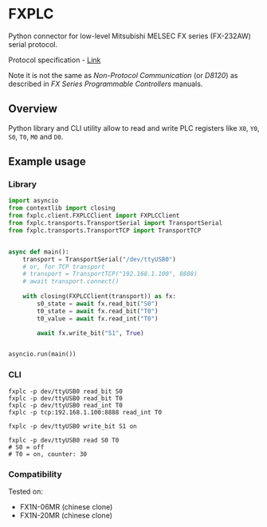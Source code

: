 FXPLC
======

Python connector for low-level Mitsubishi MELSEC FX series (FX-232AW) serial protocol.

Protocol specification - [Link](http://www.inverter-plc.com/plc/melsec/FX-232AW%20USER%20MANUAL.pdf)

Note it is not the same as _Non-Protocol Communication_ (or _D8120_) as described in _FX Series Programmable Controllers_ manuals.

## Overview

Python library and CLI utility allow to read and write PLC registers like `X0`, `Y0`, `S0`, `T0`, `M0` and `D0`.

## Example usage

### Library

```python
import asyncio
from contextlib import closing
from fxplc.client.FXPLCClient import FXPLCClient
from fxplc.transports.TransportSerial import TransportSerial
from fxplc.transports.TransportTCP import TransportTCP


async def main():
    transport = TransportSerial("/dev/ttyUSB0")
    # or, for TCP transport
    # transport = TransportTCP("192.168.1.100", 8888)
    # await transport.connect()
    
    with closing(FXPLCClient(transport)) as fx:
        s0_state = await fx.read_bit("S0")
        t0_state = await fx.read_bit("T0")
        t0_value = await fx.read_int("T0")

        await fx.write_bit("S1", True)


asyncio.run(main())
```

### CLI

```shell
fxplc -p dev/ttyUSB0 read_bit S0
fxplc -p dev/ttyUSB0 read_bit T0
fxplc -p dev/ttyUSB0 read_int T0
fxplc -p tcp:192.168.1.100:8888 read_int T0

fxplc -p dev/ttyUSB0 write_bit S1 on

fxplc -p dev/ttyUSB0 read S0 T0
# S0 = off
# T0 = on, counter: 30
```

### Compatibility

Tested on:

- FX1N-06MR (chinese clone)
- FX1N-20MR (chinese clone)
